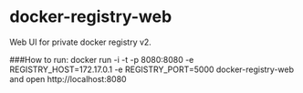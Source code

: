 # docker-registry-web

Web UI for private docker registry v2.

###How to run:
    docker run -i -t -p 8080:8080 -e REGISTRY_HOST=172.17.0.1 -e REGISTRY_PORT=5000 docker-registry-web
and open http://localhost:8080